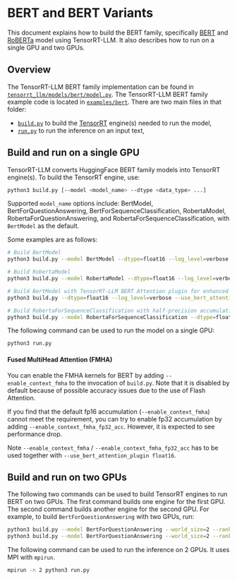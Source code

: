 # BERT and BERT Variants

This document explains how to build the BERT family, specifically [BERT](https://huggingface.co/docs/transformers/model_doc/bert) and [RoBERTa](https://huggingface.co/docs/transformers/model_doc/roberta) model using TensorRT-LLM. It also describes how to run on a single GPU and two GPUs.

## Overview

The TensorRT-LLM BERT family implementation can be found in [`tensorrt_llm/models/bert/model.py`](../../tensorrt_llm/models/bert/model.py). The TensorRT-LLM BERT family example
code is located in [`examples/bert`](./). There are two main files in that folder:

 * [`build.py`](./build.py) to build the [TensorRT](https://developer.nvidia.com/tensorrt) engine(s) needed to run the model,
 * [`run.py`](./run.py) to run the inference on an input text,

## Build and run on a single GPU

TensorRT-LLM converts HuggingFace BERT family models into TensorRT engine(s).
To build the TensorRT engine, use:

```bash
python3 build.py [--model <model_name> --dtype <data_type> ...]
```

Supported `model_name` options include: BertModel, BertForQuestionAnswering, BertForSequenceClassification, RobertaModel, RobertaForQuestionAnswering, and RobertaForSequenceClassification, with `BertModel` as the default.

Some examples are as follows:

```bash
# Build BertModel
python3 build.py --model BertModel --dtype=float16 --log_level=verbose

# Build RobertaModel
python3 build.py --model RobertaModel --dtype=float16 --log_level=verbose

# Build BertModel with TensorRT-LLM BERT Attention plugin for enhanced runtime performance
python3 build.py --dtype=float16 --log_level=verbose --use_bert_attention_plugin float16

# Build RobertaForSequenceClassification with half-precision accumulation for attention BMM1 (applied to unfused MHA plugins)
python3 build.py --model RobertaForSequenceClassification --dtype=float16 --log_level=verbose --use_bert_attention_plugin float16 --enable_qk_half_accum
```

The following command can be used to run the model on a single GPU:

```bash
python3 run.py
```

#### Fused MultiHead Attention (FMHA)

You can enable the FMHA kernels for BERT by adding `--enable_context_fmha` to the invocation of `build.py`. Note that it is disabled by default because of possible accuracy issues due to the use of Flash Attention.

If you find that the default fp16 accumulation (`--enable_context_fmha`) cannot meet the requirement, you can try to enable fp32 accumulation by adding `--enable_context_fmha_fp32_acc`. However, it is expected to see performance drop.

Note `--enable_context_fmha` / `--enable_context_fmha_fp32_acc` has to be used together with `--use_bert_attention_plugin float16`.

## Build and run on two GPUs

The following two commands can be used to build TensorRT engines to run BERT on two GPUs. The first command builds one engine for the first GPU. The second command builds another engine for the second GPU. For example, to build `BertForQuestionAnswering` with two GPUs, run:

```bash
python3 build.py --model BertForQuestionAnswering --world_size=2 --rank=0
python3 build.py --model BertForQuestionAnswering --world_size=2 --rank=1
```

The following command can be used to run the inference on 2 GPUs. It uses MPI with `mpirun`.

```bash
mpirun -n 2 python3 run.py
```